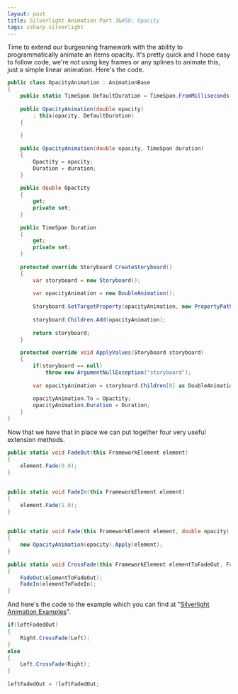 ```yaml
---
layout: post
title: Silverlight Animation Part 3&#58; Opacity
tags: csharp silverlight
---
```


Time to extend our burgeoning framework with the ability to programmatically
animate an items opacity. It&#39;s pretty quick and I hope easy to follow
code, we&#39;re not using key frames or any splines to animate this, just a
simple linear animation. Here&#39;s the code.

``` csharp
public class OpacityAnimation : AnimationBase
{
    public static TimeSpan DefaultDuration = TimeSpan.FromMilliseconds(750);
 
    public OpacityAnimation(double opacity)
        : this(opacity, DefaultDuration)
    {
 
    }
 
    public OpacityAnimation(double opacity, TimeSpan duration)
    {
        Opactity = opacity;
        Duration = duration;
    }
 
    public double Opactity
    {
        get;
        private set;
    }
 
    public TimeSpan Duration
    {
        get;
        private set;
    }
 
    protected override Storyboard CreateStoryboard()
    {
        var storyboard = new Storyboard();
 
        var opacityAnimation = new DoubleAnimation();
 
        Storyboard.SetTargetProperty(opacityAnimation, new PropertyPath("(FrameworkElement.Opacity)"));
 
        storyboard.Children.Add(opacityAnimation);
 
        return storyboard;
    }
 
    protected override void ApplyValues(Storyboard storyboard)
    {
        if(storyboard == null)
            throw new ArgumentNullException("storyboard");
 
        var opacityAnimation = storyboard.Children[0] as DoubleAnimation;
 
        opacityAnimation.To = Opactity;
        opacityAnimation.Duration = Duration;
    }
}
```

Now that we have that in place we can put together four very useful extension methods.

``` csharp
public static void FadeOut(this FrameworkElement element)
{
    element.Fade(0.0);
}
 
 
public static void FadeIn(this FrameworkElement element)
{
    element.Fade(1.0);
}
 
 
public static void Fade(this FrameworkElement element, double opacity)
{
    new OpacityAnimation(opacity).Apply(element);
}
 
public static void CrossFade(this FrameworkElement elementToFadeOut, FrameworkElement elementToFadeIn)
{
    FadeOut(elementToFadeOut);
    FadeIn(elementToFadeIn);
}
```

And here&#39;s the code to the example which you can find at &quot;[Silverlight Animation Examples](/examples/animation)&quot;.

``` csharp
if(leftFadedOut)
{
    Right.CrossFade(Left);
}
else
{
    Left.CrossFade(Right);
}
 
leftFadedOut = !leftFadedOut;
```

